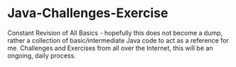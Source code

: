 # Java-Challenges-Exercise

Constant Revision of All Basics - hopefully this does not become a dump, rather a collection of basic/intermediate Java code
to act as a reference for me. Challenges and Exercises from all over the Internet, this will be an ongoing, daily process.
